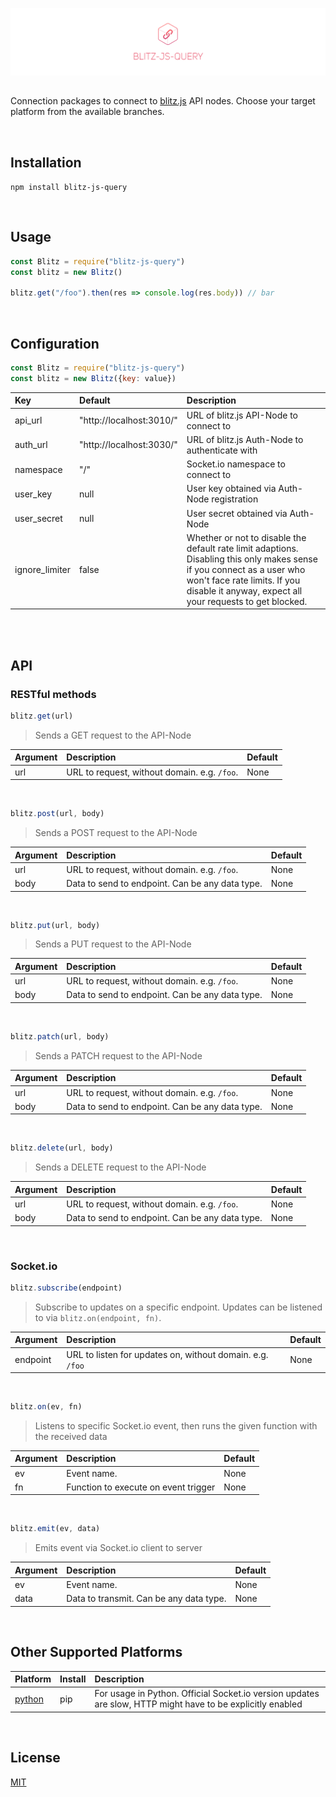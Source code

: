[![Blitz.js API Connection Package](/banner.png)](https://github.com/nexus-devs)

##

Connection packages to connect to <a href="https://github.com/nexus-devs/blitz-js-api">blitz.js</a> API nodes. Choose your target platform from the available branches.

<br>


## Installation
`npm install blitz-js-query`

<br>

## Usage
```js
const Blitz = require("blitz-js-query")
const blitz = new Blitz()

blitz.get("/foo").then(res => console.log(res.body)) // bar
```

<br>

## Configuration
```javascript
const Blitz = require("blitz-js-query")
const blitz = new Blitz({key: value})
```

| Key           | Default         | Description   |
|:------------- |:------------- |:------------- |
| api_url | "http://localhost:3010/" | URL of blitz.js API-Node to connect to |
| auth_url | "http://localhost:3030/" | URL of blitz.js Auth-Node to authenticate with |
| namespace | "/" | Socket.io namespace to connect to |
| user_key | null | User key obtained via Auth-Node registration |
| user_secret | null | User secret obtained via Auth-Node |
| ignore_limiter | false | Whether or not to disable the default rate limit adaptions. Disabling this only makes sense if you connect as a user who won't face rate limits. If you disable it anyway, expect all your requests to get blocked. |

<br>
<br>

## API

### RESTful methods
```js
blitz.get(url)
```
>Sends a GET request to the API-Node

| Argument | Description | Default |
|:------------- |:------------- |:------------- |
| url | URL to request, without domain. e.g. `/foo`. | None |

<br>

```js
blitz.post(url, body)
```
>Sends a POST request to the API-Node

| Argument | Description | Default |
|:------------- |:------------- |:------------- |
| url | URL to request, without domain. e.g. `/foo`. | None |
| body | Data to send to endpoint. Can be any data type. | None |

<br>

```js
blitz.put(url, body)
```
>Sends a PUT request to the API-Node

| Argument | Description | Default |
|:------------- |:------------- |:------------- |
| url | URL to request, without domain. e.g. `/foo`. | None |
| body | Data to send to endpoint. Can be any data type. | None |

<br>

```js
blitz.patch(url, body)
```
>Sends a PATCH request to the API-Node

| Argument | Description | Default |
|:------------- |:------------- |:------------- |
| url | URL to request, without domain. e.g. `/foo`. | None |
| body | Data to send to endpoint. Can be any data type. | None |

<br>

```js
blitz.delete(url, body)
```
>Sends a DELETE request to the API-Node

| Argument | Description | Default |
|:------------- |:------------- |:------------- |
| url | URL to request, without domain. e.g. `/foo`. | None |
| body | Data to send to endpoint. Can be any data type. | None |

<br>

### Socket.io

```js
blitz.subscribe(endpoint)
```
>Subscribe to updates on a specific endpoint. Updates can be listened to via `blitz.on(endpoint, fn)`.

| Argument | Description | Default |
|:------------- |:------------- |:------------- |
| endpoint | URL to listen for updates on, without domain. e.g. `/foo` | None |

<br>

```js
blitz.on(ev, fn)
```
>Listens to specific Socket.io event, then runs the given function with the received data

| Argument | Description | Default |
|:------------- |:------------- |:------------- |
| ev | Event name. | None |
| fn | Function to execute on event trigger | None |

<br>

```js
blitz.emit(ev, data)
```
>Emits event via Socket.io client to server

| Argument | Description | Default |
|:------------- |:------------- |:------------- |
| ev | Event name. | None |
| data | Data to transmit. Can be any data type. | None |

<br>

## Other Supported Platforms

| Platform           | Install        | Description   |
|:------------- |:------------- |:------------- |
| [python](https://github.com/nexus-devs/blitz-js-query/tree/python) | pip | For usage in Python. Official Socket.io version updates are slow, HTTP might have to be explicitly enabled |

<br>

## License
[MIT](https://github.com/nexus-devs/npm-blitz-query/blob/master/LICENSE.md)
